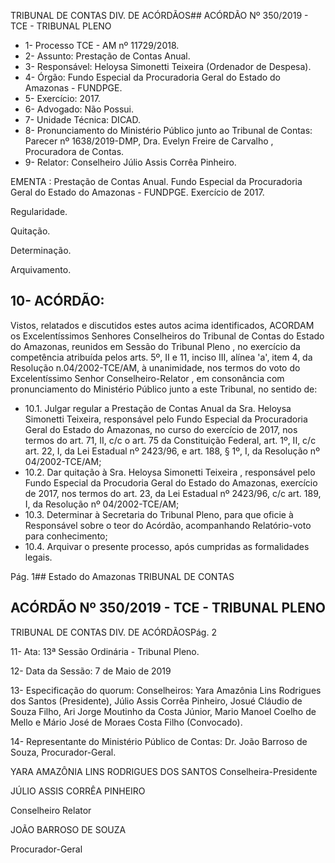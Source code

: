 TRIBUNAL DE CONTAS DIV. DE ACÓRDÃOS## ACÓRDÃO Nº 350/2019 - TCE - TRIBUNAL PLENO

- 1- Processo TCE - AM nº 11729/2018.
- 2- Assunto: Prestação de Contas Anual.
- 3- Responsável: Heloysa Simonetti Teixeira (Ordenador de Despesa).
- 4- Órgão: Fundo Especial da Procuradoria Geral do Estado do Amazonas - FUNDPGE.
- 5- Exercício: 2017.
- 6- Advogado: Não Possui.
- 7- Unidade Técnica: DICAD.
- 8- Pronunciamento  do  Ministério  Público  junto  ao  Tribunal  de  Contas: Parecer  nº 1638/2019-DMP, Dra. Evelyn Freire de Carvalho , Procuradora de Contas.
- 9- Relator: Conselheiro Júlio Assis Corrêa Pinheiro.

EMENTA : Prestação de Contas Anual. Fundo Especial da Procuradoria Geral do Estado do Amazonas - FUNDPGE. Exercício de 2017.

Regularidade.

Quitação.

Determinação.

Arquivamento.

## 10-  ACÓRDÃO:

Vistos, relatados e discutidos estes autos acima identificados, ACORDAM os Excelentíssimos Senhores Conselheiros do Tribunal de Contas do Estado do Amazonas, reunidos em Sessão do Tribunal Pleno , no exercício da competência atribuída pelos arts. 5º, II e 11, inciso III, alínea 'a', item 4, da Resolução n.04/2002-TCE/AM, à unanimidade, nos termos do voto do Excelentíssimo Senhor Conselheiro-Relator , em consonância com pronunciamento do Ministério Público junto a este Tribunal, no sentido de:

- 10.1. Julgar  regular a  Prestação  de  Contas  Anual  da Sra.  Heloysa Simonetti Teixeira, responsável pelo Fundo Especial da Procuradoria Geral do Estado do Amazonas, no curso do exercício de 2017, nos termos do art. 71, II, c/c o art. 75 da Constituição Federal, art. 1º, II, c/c art. 22, I, da Lei Estadual nº 2423/96, e art. 188, § 1º, I, da Resolução nº 04/2002-TCE/AM;
- 10.2. Dar quitação à Sra. Heloysa Simonetti Teixeira ,  responsável pelo Fundo Especial da Procudoria Geral do Estado do Amazonas, exercício de 2017, nos termos do art. 23, da Lei Estadual nº 2423/96, c/c art. 189, I, da Resolução nº 04/2002-TCE/AM;
- 10.3. Determinar à Secretaria do Tribunal Pleno, para que oficie à Responsável sobre o teor do Acórdão, acompanhando Relatório-voto para conhecimento;
- 10.4. Arquivar o presente processo, após cumpridas as formalidades legais.

Pág. 1## Estado do Amazonas TRIBUNAL DE CONTAS

## ACÓRDÃO Nº 350/2019 - TCE - TRIBUNAL PLENO

TRIBUNAL DE CONTAS DIV. DE ACÓRDÃOSPág. 2

11-  Ata: 13ª Sessão Ordinária - Tribunal Pleno.

12-  Data da Sessão: 7 de Maio de 2019

13-  Especificação do quorum: Conselheiros: Yara Amazônia Lins Rodrigues dos Santos (Presidente),  Júlio  Assis  Corrêa  Pinheiro,  Josué  Cláudio  de  Souza  Filho,  Ari  Jorge Moutinho da Costa Júnior, Mario Manoel Coelho de Mello e Mário José de Moraes Costa Filho (Convocado).

14-  Representante  do  Ministério  Público  de  Contas: Dr. João  Barroso  de  Souza, Procurador-Geral.

YARA AMAZÔNIA LINS RODRIGUES DOS SANTOS Conselheira-Presidente

JÚLIO ASSIS CORRÊA PINHEIRO

Conselheiro Relator

JOÃO BARROSO DE SOUZA

Procurador-Geral